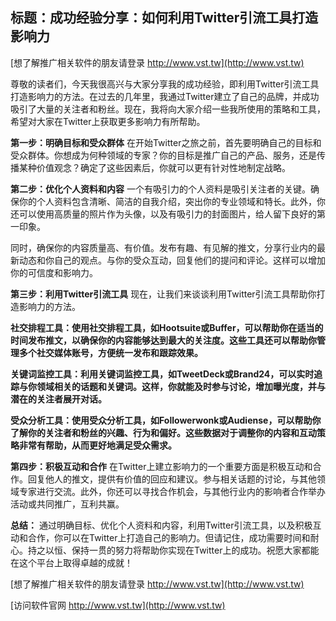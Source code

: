 ## **标题：成功经验分享：如何利用Twitter引流工具打造影响力**

[想了解推广相关软件的朋友请登录 http://www.vst.tw](http://www.vst.tw)

尊敬的读者们，今天我很高兴与大家分享我的成功经验，即利用Twitter引流工具打造影响力的方法。在过去的几年里，我通过Twitter建立了自己的品牌，并成功吸引了大量的关注者和粉丝。现在，我将向大家介绍一些我所使用的策略和工具，希望对大家在Twitter上获取更多影响力有所帮助。

**第一步：明确目标和受众群体**
在开始Twitter之旅之前，首先要明确自己的目标和受众群体。你想成为何种领域的专家？你的目标是推广自己的产品、服务，还是传播某种价值观念？确定了这些因素后，你就可以更有针对性地制定战略。

**第二步：优化个人资料和内容**
一个有吸引力的个人资料是吸引关注者的关键。确保你的个人资料包含清晰、简洁的自我介绍，突出你的专业领域和特长。此外，你还可以使用高质量的照片作为头像，以及有吸引力的封面图片，给人留下良好的第一印象。

同时，确保你的内容质量高、有价值。发布有趣、有见解的推文，分享行业内的最新动态和你自己的观点。与你的受众互动，回复他们的提问和评论。这样可以增加你的可信度和影响力。

**第三步：利用Twitter引流工具**
现在，让我们来谈谈利用Twitter引流工具帮助你打造影响力的方法。

**社交排程工具：使用社交排程工具，如Hootsuite或Buffer，可以帮助你在适当的时间发布推文，以确保你的内容能够达到最大的关注度。这些工具还可以帮助你管理多个社交媒体账号，方便统一发布和跟踪效果。**

**关键词监控工具：利用关键词监控工具，如TweetDeck或Brand24，可以实时追踪与你领域相关的话题和关键词。这样，你就能及时参与讨论，增加曝光度，并与潜在的关注者展开对话。**

**受众分析工具：使用受众分析工具，如Followerwonk或Audiense，可以帮助你了解你的关注者和粉丝的兴趣、行为和偏好。这些数据对于调整你的内容和互动策略非常有帮助，从而更好地满足受众需求。**

**第四步：积极互动和合作**
在Twitter上建立影响力的一个重要方面是积极互动和合作。回复他人的推文，提供有价值的回应和建议。参与相关话题的讨论，与其他领域专家进行交流。此外，你还可以寻找合作机会，与其他行业内的影响者合作举办活动或共同推广，互利共赢。

**总结：**
通过明确目标、优化个人资料和内容，利用Twitter引流工具，以及积极互动和合作，你可以在Twitter上打造自己的影响力。但请记住，成功需要时间和耐心。持之以恒、保持一贯的努力将帮助你实现在Twitter上的成功。祝愿大家都能在这个平台上取得卓越的成就！

[想了解推广相关软件的朋友请登录 http://www.vst.tw](http://www.vst.tw)


[访问软件官网 http://www.vst.tw](http://www.vst.tw)
